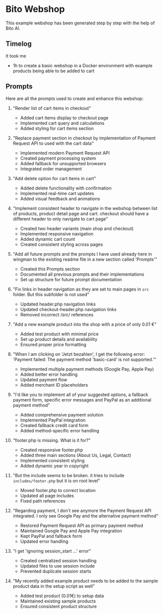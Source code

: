 # Bito Webshop

This example webshop has been generated step by step with the help of Bito AI.

## Timelog

It took me

- 1h to create a basic webshop in a Docker environment with example products being able to be added to cart

## Prompts

Here are all the prompts used to create and enhance this webshop:

1. "Render list of cart items in checkout"
   - Added cart items display to checkout page
   - Implemented cart query and calculations
   - Added styling for cart items section

2. "Replace payment section in checkout by implementation of Payment Request API to used with the cart data"
   - Implemented modern Payment Request API
   - Created payment processing system
   - Added fallback for unsupported browsers
   - Integrated order management

3. "Add delete option for cart items in cart"
   - Added delete functionality with confirmation
   - Implemented real-time cart updates
   - Added visual feedback and animations

4. "Implement consistent header to navigate in the webshop between list of products, product detail page and cart. checkout should have a different header to only navigate to cart page"
   - Created two header variants (main shop and checkout)
   - Implemented responsive navigation
   - Added dynamic cart count
   - Created consistent styling across pages

5. "Add all future prompts and the prompts I have used already here in wingman to the existing readme file in a new section called 'Prompts'"
   - Created this Prompts section
   - Documented all previous prompts and their implementations
   - Set up structure for future prompt documentation

6. "Fix links in header navigation as they are set to main pages in `src` folder. But this subfolder is not used"
   - Updated header.php navigation links
   - Updated checkout-header.php navigation links
   - Removed incorrect /src/ references

7. "Add a new example product into the shop with a price of only 0.01 €"
   - Added test product with minimal price
   - Set up product details and availability
   - Ensured proper price formatting

8. "When I am clicking on 'Jetzt bezahlen', I get the following error: 'Payment failed: The payment method 'basic-card' is not supported.'"
   - Implemented multiple payment methods (Google Pay, Apple Pay)
   - Added better error handling
   - Updated payment flow
   - Added merchant ID placeholders

9. "I'd like you to implement all of your suggested options, a fallback payment form, specific error messages and PayPal as an additional payment method"
   - Added comprehensive payment solution
   - Implemented PayPal integration
   - Created fallback credit card form
   - Added method-specific error handling

10. "footer.php is missing. What is it for?"
    - Created responsive footer.php
    - Added three main sections (About Us, Legal, Contact)
    - Implemented consistent styling
    - Added dynamic year in copyright

11. "But the include seems to be broken. it tries to include `includes/footer.php` but it is on root level"
    - Moved footer.php to correct location
    - Updated all page includes
    - Fixed path references

12. "Regarding payment, I don't see anymore the Payment Request API integrated. I only see Google Pay and the alternative payment method"
    - Restored Payment Request API as primary payment method
    - Maintained Google Pay and Apple Pay integration
    - Kept PayPal and fallback form
    - Updated error handling

13. "I get 'ignoring session_start ...' error"
    - Created centralized session handling
    - Updated files to use session include
    - Prevented duplicate session starts

14. "My recently added example product needs to be added to the sample product data in the setup script as well"
    - Added test product (0.01€) to setup data
    - Maintained existing sample products
    - Ensured consistent product structure